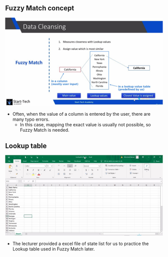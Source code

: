 ## **Fuzzy Match concept**

![Alt concept](pic/01.jpg)

- Often, when the value of a column is entered by the user, there are many typo errors.
  - In this case, mapping the exact value is usually not possible, so Fuzzy Match is needed.

## **Lookup table**

![Alt excel table](pic/02.jpg)

- The lecturer provided a excel file of state list for us to practice the Lookup table used in Fuzzy Match later.

